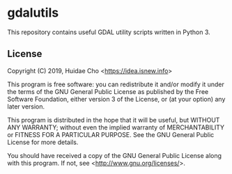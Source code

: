 # gdalutils

This repository contains useful GDAL utility scripts written in Python 3.

## License

Copyright (C) 2019, Huidae Cho <<https://idea.isnew.info>>

This program is free software: you can redistribute it and/or modify
it under the terms of the GNU General Public License as published by
the Free Software Foundation, either version 3 of the License, or
(at your option) any later version.

This program is distributed in the hope that it will be useful,
but WITHOUT ANY WARRANTY; without even the implied warranty of
MERCHANTABILITY or FITNESS FOR A PARTICULAR PURPOSE.  See the
GNU General Public License for more details.

You should have received a copy of the GNU General Public License
along with this program.  If not, see <<http://www.gnu.org/licenses/>>.
